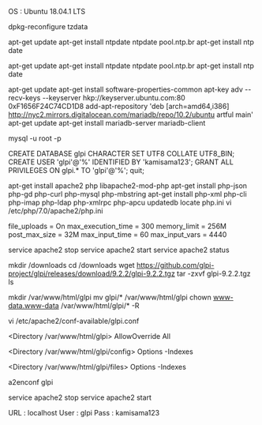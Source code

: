 OS : Ubuntu 18.04.1 LTS


dpkg-reconfigure tzdata


apt-get update
apt-get install ntpdate
ntpdate pool.ntp.br
apt-get install ntp
date


apt-get update
apt-get install ntpdate
ntpdate pool.ntp.br
apt-get install ntp
date


apt-get update
apt-get install software-properties-common
apt-key adv --recv-keys --keyserver hkp://keyserver.ubuntu.com:80 0xF1656F24C74CD1D8
add-apt-repository 'deb [arch=amd64,i386] http://nyc2.mirrors.digitalocean.com/mariadb/repo/10.2/ubuntu artful main'
apt-get update
apt-get install mariadb-server mariadb-client


mysql -u root -p


CREATE DATABASE glpi CHARACTER SET UTF8 COLLATE UTF8_BIN;
CREATE USER 'glpi'@'%' IDENTIFIED BY 'kamisama123';
GRANT ALL PRIVILEGES ON glpi.* TO 'glpi'@'%';
quit;


apt-get install apache2 php libapache2-mod-php
apt-get install php-json php-gd php-curl php-mysql php-mbstring
apt-get install php-xml php-cli php-imap php-ldap php-xmlrpc php-apcu
updatedb
locate php.ini
vi /etc/php/7.0/apache2/php.ini


file_uploads = On
max_execution_time = 300
memory_limit = 256M
post_max_size = 32M
max_input_time = 60
max_input_vars = 4440


service apache2 stop
service apache2 start
service apache2 status


mkdir /downloads
cd /downloads
wget https://github.com/glpi-project/glpi/releases/download/9.2.2/glpi-9.2.2.tgz
tar -zxvf glpi-9.2.2.tgz
ls


mkdir /var/www/html/glpi
mv glpi/* /var/www/html/glpi
chown www-data.www-data /var/www/html/glpi/* -R


vi /etc/apache2/conf-available/glpi.conf


<Directory /var/www/html/glpi>
AllowOverride All
</Directory>

<Directory /var/www/html/glpi/config>
Options -Indexes
</Directory>

<Directory /var/www/html/glpi/files>
Options -Indexes
</Directory>


a2enconf glpi


service apache2 stop
service apache2 start


URL  : localhost
User : glpi
Pass : kamisama123
